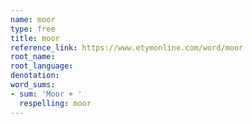 ```yaml
---
name: moor
type: free
title: moor
reference_link: https://www.etymonline.com/word/moor
root_name: 
root_language: 
denotation: 
word_sums:
- sum: 'Moor + '
  respelling: moor
---
```

